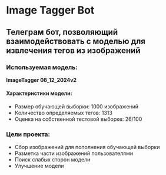 # Image Tagger Bot

## Телеграм бот, позволяющий взаимодействовать с моделью для извлечения тегов из изображений

### Используемая модель:

**ImageTagger 08_12_2024v2**

#### Характеристики модели:

- Размер обучающей выборки: 1000 изображений
- Количество определяемых тегов: 1313
- Оценка на собственной тестовой выборке: 26/100

### Цели проекта:

- Сбор изображений для пополнения обучающей выборки
- Разметка части изображений пользователями
- Поиск слабых сторон модели
- Улучшение модели